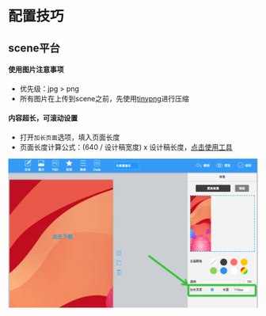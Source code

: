 # 配置技巧

## scene平台

#### 使用图片注意事项

  * 优先级：jpg > png
  * 所有图片在上传到scene之前，先使用[tinypng](https://tinypng.com/)进行压缩

#### 内容超长，可滚动设置

  * 打开`加长页面`选项，填入页面长度
  * 页面长度计算公式：(640 / 设计稿宽度) x 设计稿长度，[点击使用工具](https://blog.shellhong.com/wiki/cp-utils/dist/index.html#/calheight)

  ![代码注入](scene_imgs/scene_7.png)
